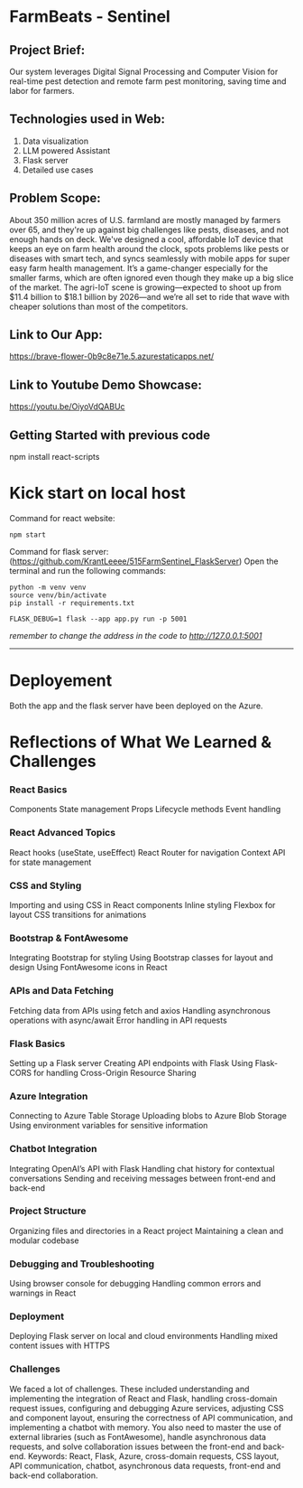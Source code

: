 # FarmBeats - Sentinel
## Project Brief:
Our system leverages Digital Signal Processing and Computer Vision for real-time pest detection and remote farm pest monitoring, saving time and labor for farmers.

## Technologies used in Web:
1. Data visualization
2. LLM powered Assistant
3. Flask server
4. Detailed use cases

## Problem Scope:
About 350 million acres of U.S. farmland are mostly managed by farmers over 65, and they're up against big challenges like pests, diseases, and not enough hands on deck. We've designed a cool, affordable IoT device that keeps an eye on farm health around the clock, spots problems like pests or diseases with smart tech, and syncs seamlessly with mobile apps for super easy farm health management. It’s a game-changer especially for the smaller farms, which are often ignored even though they make up a big slice of the market. The agri-IoT scene is growing—expected to shoot up from $11.4 billion to $18.1 billion by 2026—and we’re all set to ride that wave with cheaper solutions than most of the competitors.

## Link to Our App:
https://brave-flower-0b9c8e71e.5.azurestaticapps.net/

## Link to Youtube Demo Showcase:
https://youtu.be/OiyoVdQABUc

## Getting Started with previous code

npm install react-scripts

# Kick start on local host

Command for react website: 
```
npm start
```
Command for flask server: (https://github.com/KrantLeeee/515FarmSentinel_FlaskServer)
Open the terminal and run the following commands:
```
python -m venv venv
source venv/bin/activate
pip install -r requirements.txt
```
```
FLASK_DEBUG=1 flask --app app.py run -p 5001
```

_remember to change the address in the code to http://127.0.0.1:5001_

---

# Deployement
Both the app and the flask server have been deployed on the Azure.

# Reflections of What We Learned & Challenges
### React Basics
Components
State management
Props
Lifecycle methods
Event handling
### React Advanced Topics
React hooks (useState, useEffect)
React Router for navigation
Context API for state management
### CSS and Styling
Importing and using CSS in React components
Inline styling
Flexbox for layout
CSS transitions for animations
### Bootstrap & FontAwesome
Integrating Bootstrap for styling
Using Bootstrap classes for layout and design
Using FontAwesome icons in React
### APIs and Data Fetching
Fetching data from APIs using fetch and axios
Handling asynchronous operations with async/await
Error handling in API requests
### Flask Basics
Setting up a Flask server
Creating API endpoints with Flask
Using Flask-CORS for handling Cross-Origin Resource Sharing
### Azure Integration
Connecting to Azure Table Storage
Uploading blobs to Azure Blob Storage
Using environment variables for sensitive information
### Chatbot Integration
Integrating OpenAI’s API with Flask
Handling chat history for contextual conversations
Sending and receiving messages between front-end and back-end
### Project Structure
Organizing files and directories in a React project
Maintaining a clean and modular codebase
### Debugging and Troubleshooting
Using browser console for debugging
Handling common errors and warnings in React
### Deployment
Deploying Flask server on local and cloud environments
Handling mixed content issues with HTTPS

### Challenges
We faced a lot of challenges. These included understanding and implementing the integration of React and Flask, handling cross-domain request issues, configuring and debugging Azure services, adjusting CSS and component layout, ensuring the correctness of API communication, and implementing a chatbot with memory. You also need to master the use of external libraries (such as FontAwesome), handle asynchronous data requests, and solve collaboration issues between the front-end and back-end. Keywords: React, Flask, Azure, cross-domain requests, CSS layout, API communication, chatbot, asynchronous data requests, front-end and back-end collaboration.
